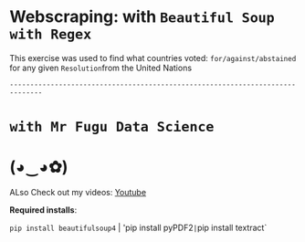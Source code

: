 # Webscraping: with `Beautiful Soup with Regex`

This exercise was used to find what countries voted: `for/against/abstained` for any given `Resolution`from the United Nations

`------------------------------------------------------------------------------`

# `with Mr Fugu Data Science`

# (◕‿◕✿)

ALso Check out my videos: [Youtube](https://www.youtube.com/channel/UCbni-TDI-Ub8VlGaP8HLTNw?view_as=subscriber)


**Required installs**:

`pip install beautifulsoup4` | 'pip install pyPDF2` | `pip install textract`
